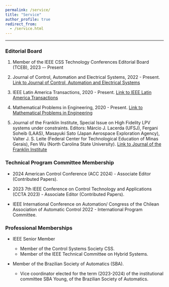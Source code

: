 ```yaml
---
permalink: /service/
title: "Service"
author_profile: true
redirect_from: 
  - /service.html
---
```


---

### Editorial Board

1. Member of the IEEE CSS Technology Conferences Editorial Board (TCEB), 2023 -- Present

2. Journal of Control, Automation and Electrical Systems, 2022 - Present.
   [Link to Journal of Control, Automation and Electrical Systems](https://www.springer.com/journal/40313/editors)

3. IEEE Latin America Transactions, 2020 - Present.
   [Link to IEEE Latin America Transactions](https://latamt.ieeer9.org/index.php/transactions/about/editorialTeam)

4. Mathematical Problems in Engineering, 2020 - Present.
   [Link to Mathematical Problems in Engineering](https://www.hindawi.com/journals/mpe/editors/)

5. Journal of the Franklin Institute, Special Issue on High Fidelity LPV systems under constraints.
   Editors: Márcio J. Lacerda (UFSJ), Fergani Soheib (LAAS), Masayuki Sato (Japan Aerospace Exploration Agency), Valter J. S. Leite (Federal Center for Technological Education of Minas Gerais), Fen Wu (North Carolina State University).
   [Link to Journal of the Franklin Institute](https://doi.org/10.1016/j.jfranklin.2022.02.029)

### Technical Program Committee Membership

- 2024 American Control Conference (ACC 2024) - Associate Editor (Contributed Papers).

- 2023 7th IEEE Conference on Control Technology and Applications (CCTA 2023) - Associate Editor (Contributed Papers).

- IEEE International Conference on Automation/ Congress of the Chilean Association of Automatic Control 2022 - International Program Committee.

### Professional Memberships

- IEEE Senior Member
  - Member of the Control Systems Society CSS. 
  - Member of the IEEE Technical Committee on Hybrid Systems.

- Member of the Brazilian Society of Automatics (SBA).
  - Vice coordinator elected for the term (2023-2024) of the institutional committee SBA Young, of the Brazilian Society of Automatics.


